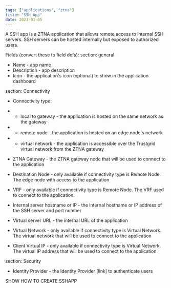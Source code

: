 ```yaml
---
tags: ["applications", "ztna"]
title: "SSH App"
date: 2023-01-05
---
```


A SSH app is a ZTNA application that allows remote access to internal SSH servers. SSH servers can be hosted internally but exposed to authorized users.

Fields (convert these to field defs):
section: general

- Name - app name
- Description - app description
- Icon - the application's icon (optional) to show in the application dashboard

section: Connectivity

- Connectivity type:
- - local to gateway - the application is hosted on the same network as the gateway
- - remote node - the application is hosted on an edge node's network
- - virtual network - the application is accessible over the Trustgrid virtual network from the ZTNA gateway
- ZTNA Gateway - the ZTNA gateway node that will be used to connect to the application
- Destination Node - only available if connectivity type is Remote Node. The edge node with access to the application
- VRF - only available if connectivity type is Remote Node. The VRF used to connect to the application.

- Internal server hostname or IP - the internal hostname or IP address of the SSH server and port number

- Virtual server URL - the internal URL of the application
- Virtual Network - only available if connectivity type is Virtual Network. The virtual network that will be used to connect to the application
- Client Virtual IP - only available if connectivity type is Virtual Network. The virtual IP address that will be used to connect to the application

section: Security

- Identity Provider - the Identity Provider [link] to authenticate users

SHOW HOW TO CREATE SSHAPP
